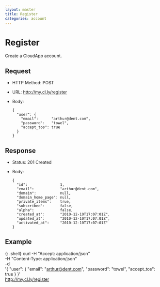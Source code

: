 ```yaml
---
layout: master
title: Register
categories: account
---
```


# Register

Create a CloudApp account.


## Request

- HTTP Method: POST
- URL: http://my.cl.ly/register
- Body:

      {
        "user": {
          "email":      "arthur@dent.com",
          "password":   "towel",
          "accept_tos": true
        }
      }


## Response

- Status: 201 Created
- Body:

      {
        "id":               1,
        "email":            "arthur@dent.com",
        "domain":           null,
        "domain_home_page": null,
        "private_items":    true,
        "subscribed":       false,
        "alpha":            false,
        "created_at":       "2010-12-10T17:07:01Z",
        "updated_at":       "2010-12-10T17:07:01Z",
        "activated_at":     "2010-12-10T17:07:01Z"
      }


## Example

{: .shell}
    curl -H "Accept: application/json" \
         -H "Content-Type: application/json" \
         -d \
            '{
              "user": {
                "email":      "arthur@dent.com",
                "password":   "towel",
                "accept_tos": true
              }
            }' \
         http://my.cl.ly/register
